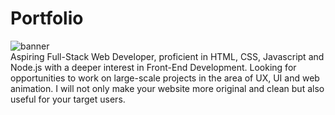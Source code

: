 # Portfolio
![banner](https://user-images.githubusercontent.com/64672854/89487802-617d4800-d774-11ea-97dc-88cc906aee10.png)
<br>
Aspiring Full-Stack Web Developer, proficient in HTML, CSS, Javascript and Node.js with a deeper interest in Front-End Development. Looking for opportunities to work on large-scale projects in the area of UX, UI and web animation. I will not only make your website more original and clean but also useful for your target users.
